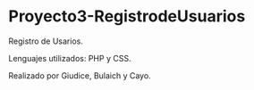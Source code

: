 # Proyecto3-RegistrodeUsuarios
Registro de Usarios.

Lenguajes utilizados: PHP y CSS.

Realizado por Giudice, Bulaich y Cayo.
